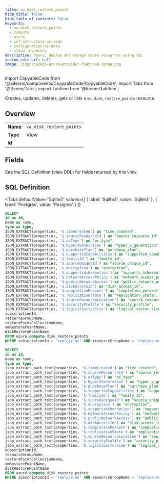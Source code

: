 ```yaml
--- 
title: vw_disk_restore_points
hide_title: false
hide_table_of_contents: false
keywords:
  - vw_disk_restore_points
  - compute
  - azure
  - infrastructure-as-code
  - configuration-as-data
  - cloud inventory
description: Query, deploy and manage azure resources using SQL
custom_edit_url: null
image: /img/stackql-azure-provider-featured-image.png
---
```


import CopyableCode from '@site/src/components/CopyableCode/CopyableCode';
import Tabs from '@theme/Tabs';
import TabItem from '@theme/TabItem';

Creates, updates, deletes, gets or lists a <code>vw_disk_restore_points</code> resource.

## Overview
<table><tbody>
<tr><td><b>Name</b></td><td><code>vw_disk_restore_points</code></td></tr>
<tr><td><b>Type</b></td><td>View</td></tr>
<tr><td><b>Id</b></td><td><CopyableCode code="azure.compute.vw_disk_restore_points" /></td></tr>
</tbody></table>

## Fields

See the SQL Definition (view DDL) for fields returned by this view.

## SQL Definition

<Tabs
defaultValue="Sqlite3"
values={[
{ label: 'Sqlite3', value: 'Sqlite3' },
{ label: 'Postgres', value: 'Postgres' }
]}
>
<TabItem value="Sqlite3">

```sql
SELECT
id as id,
name as name,
type as type,
JSON_EXTRACT(properties, '$.timeCreated') as "time_created",
JSON_EXTRACT(properties, '$.sourceResourceId') as "source_resource_id",
JSON_EXTRACT(properties, '$.osType') as "os_type",
JSON_EXTRACT(properties, '$.hyperVGeneration') as "hyper_v_generation",
JSON_EXTRACT(properties, '$.purchasePlan') as "purchase_plan",
JSON_EXTRACT(properties, '$.supportedCapabilities') as "supported_capabilities",
JSON_EXTRACT(properties, '$.familyId') as "family_id",
JSON_EXTRACT(properties, '$.sourceUniqueId') as "source_unique_id",
JSON_EXTRACT(properties, '$.encryption') as "encryption",
JSON_EXTRACT(properties, '$.supportsHibernation') as "supports_hibernation",
JSON_EXTRACT(properties, '$.networkAccessPolicy') as "network_access_policy",
JSON_EXTRACT(properties, '$.publicNetworkAccess') as "public_network_access",
JSON_EXTRACT(properties, '$.diskAccessId') as "disk_access_id",
JSON_EXTRACT(properties, '$.completionPercent') as "completion_percent",
JSON_EXTRACT(properties, '$.replicationState') as "replication_state",
JSON_EXTRACT(properties, '$.sourceResourceLocation') as "source_resource_location",
JSON_EXTRACT(properties, '$.securityProfile') as "security_profile",
JSON_EXTRACT(properties, '$.logicalSectorSize') as "logical_sector_size",
subscriptionId,
resourceGroupName,
restorePointCollectionName,
vmRestorePointName,
diskRestorePointName
FROM azure.compute.disk_restore_points
WHERE subscriptionId = 'replace-me' AND resourceGroupName = 'replace-me' AND restorePointCollectionName = 'replace-me' AND vmRestorePointName = 'replace-me';
```

</TabItem>
<TabItem value="Postgres">

```sql
SELECT
id as id,
name as name,
type as type,
json_extract_path_text(properties, '$.timeCreated') as "time_created",
json_extract_path_text(properties, '$.sourceResourceId') as "source_resource_id",
json_extract_path_text(properties, '$.osType') as "os_type",
json_extract_path_text(properties, '$.hyperVGeneration') as "hyper_v_generation",
json_extract_path_text(properties, '$.purchasePlan') as "purchase_plan",
json_extract_path_text(properties, '$.supportedCapabilities') as "supported_capabilities",
json_extract_path_text(properties, '$.familyId') as "family_id",
json_extract_path_text(properties, '$.sourceUniqueId') as "source_unique_id",
json_extract_path_text(properties, '$.encryption') as "encryption",
json_extract_path_text(properties, '$.supportsHibernation') as "supports_hibernation",
json_extract_path_text(properties, '$.networkAccessPolicy') as "network_access_policy",
json_extract_path_text(properties, '$.publicNetworkAccess') as "public_network_access",
json_extract_path_text(properties, '$.diskAccessId') as "disk_access_id",
json_extract_path_text(properties, '$.completionPercent') as "completion_percent",
json_extract_path_text(properties, '$.replicationState') as "replication_state",
json_extract_path_text(properties, '$.sourceResourceLocation') as "source_resource_location",
json_extract_path_text(properties, '$.securityProfile') as "security_profile",
json_extract_path_text(properties, '$.logicalSectorSize') as "logical_sector_size",
subscriptionId,
resourceGroupName,
restorePointCollectionName,
vmRestorePointName,
diskRestorePointName
FROM azure.compute.disk_restore_points
WHERE subscriptionId = 'replace-me' AND resourceGroupName = 'replace-me' AND restorePointCollectionName = 'replace-me' AND vmRestorePointName = 'replace-me';
```

</TabItem>
</Tabs>
